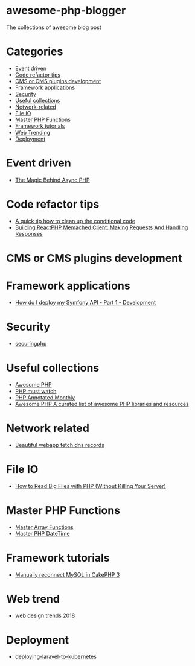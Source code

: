 # awesome-php-blogger
The collections of awesome blog post

# Categories

- [Event driven](#event-driven)
- [Code refactor tips](#code-refactor-tips)
- [CMS or CMS plugins development](#cms-or-cms-plugins-development)
- [Framework applications](#framework-applications)
- [Security](#security)
- [Useful collections](#useful-collections)
- [Network-related](#network-related)
- [File IO](#file-io)
- [Master PHP Functions](#master-php-functions)
- [Framework tutorials](#framework-tutorials)
- [Web Trending](#web-trending)
- [Deployment](#deployment)

# Event driven

- [The Magic Behind Async PHP](https://blog.kelunik.com/2017/11/06/magic-behind-async-php.html)

# Code refactor tips

- [A quick tip how to clean up the conditional code](https://twitter.com/gonedark/status/923557577593458689/photo/1)
- [Building ReactPHP Memached Client: Making Requests And Handling Responses](http://sergeyzhuk.me/2017/10/09/memcached-reactphp-p1/)

# CMS or CMS plugins development

# Framework applications

- [How do I deploy my Symfony API - Part 1 - Development](https://www.goetas.com/blog/how-do-i-deploy-my-symfony-api-part-1-development/)

# Security

- [securingphp](http://securingphp.com/)

# Useful collections

- [Awesome PHP](https://github.com/ziadoz/awesome-php)
- [PHP must watch](https://github.com/phptodayorg/php-must-watch)
- [PHP Annotated Monthly](https://blog.jetbrains.com/phpstorm)
- [Awesome PHP
A curated list of awesome PHP libraries and resources](https://php.libhunt.com/)

# Network related

- [Beautiful webapp fetch dns records](https://murze.be/2017/11/beautiful-webapp-fetch-dns-records/)

# File IO

- [How to Read Big Files with PHP (Without Killing Your Server)](https://www.sitepoint.com/performant-reading-big-files-php/?utm_content=buffere20ae&utm_medium=social&utm_source=twitter.com&utm_campaign=buffer)

# Master PHP Functions

- [Master Array Functions](https://www.startutorial.com/articles/view/master-php-array-functions)
- [Master PHP DateTime](https://www.startutorial.com/articles/view/master-php-datetime)

# Framework tutorials

- [Manually reconnect MySQL in CakePHP 3](https://www.startutorial.com/articles/view/manually-reconnect-mysql-in-cakephp-3)

# Web trend

- [web design trends 2018](https://whdb.com/blog/2017/4-web-design-trends-of-2018-and-the-award-winning-websites-already-using-them/?utm_content=bufferaf379&utm_medium=social&utm_source=facebook.com&utm_campaign=buffer)

# Deployment

- [deploying-laravel-to-kubernetes](https://learnk8s.io/blog/deploying-laravel-to-kubernetes)
